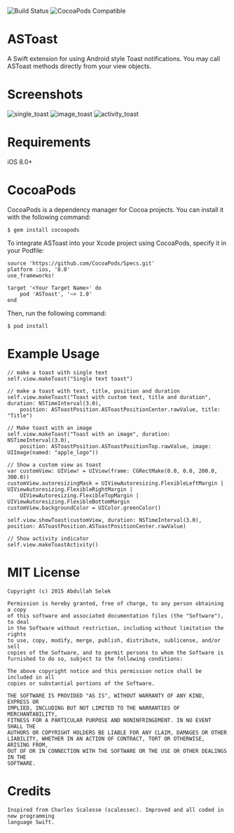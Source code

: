 ![Build Status](https://travis-ci.org/abdullahselek/ASToast.svg?branch=master)
![CocoaPods Compatible](https://img.shields.io/cocoapods/v/ASToast.svg)

# ASToast
A Swift extension for using Android style Toast notifications. You may call ASToast methods directly from your view objects.

# Screenshots

![single_toast](https://github.com/abdullahselek/ASToast/blob/master/images/astoast_singletoast.png)
![image_toast](https://github.com/abdullahselek/ASToast/blob/master/images/astoast_image_title_text_toast.png)
![activity_toast](https://github.com/abdullahselek/ASToast/blob/master/images/astoast_activity.png)

# Requirements
iOS 8.0+

# CocoaPods

CocoaPods is a dependency manager for Cocoa projects. You can install it with the following command:
	
	$ gem install cocoapods

To integrate ASToast into your Xcode project using CocoaPods, specify it in your Podfile:

	source 'https://github.com/CocoaPods/Specs.git'
	platform :ios, '8.0'
	use_frameworks!

	target '<Your Target Name>' do
    	pod 'ASToast', '~> 1.0'
	end

Then, run the following command:

	$ pod install

# Example Usage

	// make a toast with single text
    self.view.makeToast("Single text toast")
    
    // make a toast with text, title, position and duration
    self.view.makeToast("Toast with custom text, title and duration", duration: NSTimeInterval(3.0), 
    	position: ASToastPosition.ASToastPositionCenter.rawValue, title: "Title")
    	
    // Make toast with an image
	self.view.makeToast("Toast with an image", duration: NSTimeInterval(3.0), 
		position: ASToastPosition.ASToastPositionTop.rawValue, image: UIImage(named: "apple_logo"))
		
	// Show a custom view as toast
	var customView: UIView! = UIView(frame: CGRectMake(0.0, 0.0, 200.0, 300.0))
	customView.autoresizingMask = UIViewAutoresizing.FlexibleLeftMargin | UIViewAutoresizing.FlexibleRightMargin | 
		UIViewAutoresizing.FlexibleTopMargin | UIViewAutoresizing.FlexibleBottomMargin
	customView.backgroundColor = UIColor.greenColor()

	self.view.showToast(customView, duration: NSTimeInterval(3.0), position: ASToastPosition.ASToastPositionCenter.rawValue)
	
	// Show activity indicator
	self.view.makeToastActivity()
	
# MIT License
	
	Copyright (c) 2015 Abdullah Selek

	Permission is hereby granted, free of charge, to any person obtaining a copy
	of this software and associated documentation files (the "Software"), to deal
	in the Software without restriction, including without limitation the rights
	to use, copy, modify, merge, publish, distribute, sublicense, and/or sell
	copies of the Software, and to permit persons to whom the Software is
	furnished to do so, subject to the following conditions:

	The above copyright notice and this permission notice shall be included in all
	copies or substantial portions of the Software.

	THE SOFTWARE IS PROVIDED "AS IS", WITHOUT WARRANTY OF ANY KIND, EXPRESS OR
	IMPLIED, INCLUDING BUT NOT LIMITED TO THE WARRANTIES OF MERCHANTABILITY,
	FITNESS FOR A PARTICULAR PURPOSE AND NONINFRINGEMENT. IN NO EVENT SHALL THE
	AUTHORS OR COPYRIGHT HOLDERS BE LIABLE FOR ANY CLAIM, DAMAGES OR OTHER
	LIABILITY, WHETHER IN AN ACTION OF CONTRACT, TORT OR OTHERWISE, ARISING FROM,
	OUT OF OR IN CONNECTION WITH THE SOFTWARE OR THE USE OR OTHER DEALINGS IN THE
	SOFTWARE.

# Credits

	Inspired from Charles Scalesse (scalessec). Improved and all coded in new programming 
	language Swift.
	


